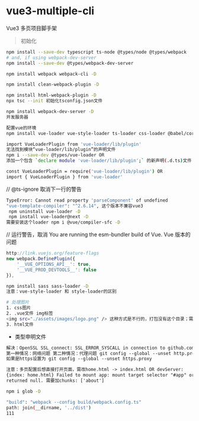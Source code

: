 # vue3-multiple-cli

Vue3 多页项目脚手架

> 初始化

```sh
npm install --save-dev typescript ts-node @types/node @types/webpack
# and, if using webpack-dev-server
npm install --save-dev @types/webpack-dev-server

npm install webpack webpack-cli -D
```

<!-- 注意：webpack现在默认能识别.ts文件，无需添加对应的loader -->

```sh
npm install clean-webpack-plugin -D
```

```sh
npm install html-webpack-plugin -D
npx tsc --init 初始化tsconfig.json文件
```

```sh
npm install webpack-dev-server -D
开发服务器
```

```sh
配置vue的环境
npm install vue-loader vue-style-loader ts-loader css-loader @babel/core babel-loader @vue/babel-preset-app vue-template-compiler -D

import VueLoaderPlugin from 'vue-loader/lib/plugin'
无法找到模块“vue-loader/lib/plugin”的声明文件
npm i --save-dev @types/vue-loader OR
添加一个包含 `declare module 'vue-loader/lib/plugin';` 的新声明(.d.ts)文件

const VueLoaderPlugin = require('vue-loader/lib/plugin') OR
import { VueLoaderPlugin } from 'vue-loader'

```

// @ts-ignore 取消下一行的警告

```sh
TypeError: Cannot read property 'parseComponent' of undefined
"vue-template-compiler": "^2.6.14", 这个版本不兼容vue3
 npm uninstall vue-loader -D
 npm install vue-loader@next -D
需要安装这个loader npm i @vue/compiler-sfc -D
```

// 运行警告，取消
You are running the esm-bundler build of Vue. Vue 版本的问题

<!-- 解决 -->

```js
http://link.vuejs.org/feature-flags
new webpack.DefinePlugin({
    '__VUE_OPTIONS_API__': true,
    '__VUE_PROD_DEVTOOLS__': false
}),
```

<!-- 处理sass和图片 -->

```sh
npm install sass sass-loader -D
注意：vue-style-loader 和 style-loader的区别
```

```sh
# 处理图片
1. css图片
2. .vue文件 img标签
<img src="./assets/images/logo.png" /> 这种方式是不行的，打包没有这个目录；需要import导入图片 import img from './assets/images/logo.png'
3. html文件
```

- 类型申明文件

```html
解决：OpenSSL SSL_connect: SSL_ERROR_SYSCALL in connection to github.com:443
第一种情况：网络问题 第二种情况：代理问题 git config --global --unset http.proxy
如果是https设置为 git config --global --unset https.proxy
```

<!-- 多页配置 -->

```html
注意：多页配置后想直接打开页面，需改home.html -> index.html OR devServer:
{index: home.html} Failed to mount app: mount target selector "#app" or "#about"
returned null. 需要加chunks: ['about']
```

```sh
npm i glob -D

"build": "webpack --config build/webpack.config.ts"
path: join(__dirname, '../dist')
111
```
